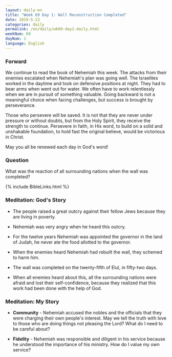 ```yaml
---
layout: daily-en
title: "Week 69 Day 1: Wall Reconstruction Completed"
date: 2019-5-13 
categories: daily
permalink: /en/daily/wk69-day1-daily.html
weekNum: 69
dayNum: 1
language: English
---
```


### Forward     
We continue to read the book of Nehemiah this week. The attacks from their enemies escalated when Nehemiah's plan was going well. The Israelites worked in the daytime and took on defensive positions at night. They had to bear arms when went out for water. We often have to work relentlessly when we are in pursuit of something valuable. Going backward is not a meaningful choice when facing challenges, but success is brought by perseverance.

Those who persevere will be saved. It is not that they are never under pressure or without doubts, but from the Holy Spirit, they receive the strength to continue. Persevere in faith, in His word, to build on a solid and unshakable foundation, to hold fast the original believe, would be victorious in Christ.

May you all be renewed each day in God's word!

### Question     
What was the reaction of all surrounding nations when the wall was completed?

{% include BibleLinks.html %} 

### Meditation: God's Story   
+ The people raised a great outcry against their fellow Jews because they are living in poverty. 

+ Nehemiah was very angry when he heard this outcry. 

+ For the twelve years Nehemiah was appointed the governor in the land of Judah, he never ate the food allotted to the governor. 

+ When the enemies heard Nehemiah had rebuilt the wall, they schemed to harm him. 

+ The wall was completed on the twenty-fifth of Elul, in fifty-two days. 

+ When all enemies heard about this, all the surrounding nations were afraid and lost their self-confidence, because they realized that this work had been done with the help of God. 

### Meditation: My Story   
+ **Community** - Nehemiah accused the nobles and the officials that they were charging their own people's interest. May we tell the truth with love to those who are doing things not pleasing the Lord? What do I need to be careful about? 

+ **Fidelity** - Nehemiah was responsible and diligent in his service because he understood the importance of his ministry. How do I value my own service? 
